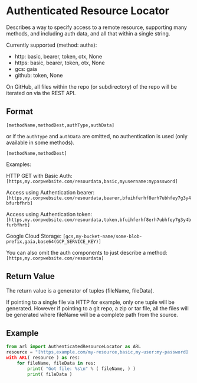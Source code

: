 # Authenticated Resource Locator

Describes a way to specify access to a remote resource, supporting many methods, and including auth data, and all that within a single string.

Currently supported (method: auths):

* http: basic, bearer, token, otx, None
* https: basic, bearer, token, otx, None
* gcs: gaia
* github: token, None

On GitHub, all files within the repo (or subdirectory) of the repo will be iterated on via the REST API.

## Format

```
[methodName,methodDest,authType,authData]
```

or if the `authType` and `authData` are omitted, no authentication is used (only available in some methods).

```
[methodName,methodDest]
```

Examples:

HTTP GET with Basic Auth: `[https,my.corpwebsite.com/resourdata,basic,myusername:mypassword]`

Access using Authentication bearer: `[https,my.corpwebsite.com/resourdata,bearer,bfuihferhf8erh7ubhfey7g3y4bfurbfhrb]`

Access using Authentication token: `[https,my.corpwebsite.com/resourdata,token,bfuihferhf8erh7ubhfey7g3y4bfurbfhrb]`

Google Cloud Storage: `[gcs,my-bucket-name/some-blob-prefix,gaia,base64(GCP_SERVICE_KEY)]`

You can also omit the auth components to just describe a method: `[https,my.corpwebsite.com/resourdata]`

## Return Value
The return value is a generator of tuples (fileName, fileData).

If pointing to a single file via HTTP for example, only one tuple will be
generated. However if pointing to a git repo, a zip or tar file, all the
files will be generated where fileName will be a complete path from the
source.

## Example

```python
from arl import AuthenticatedResourceLocator as ARL
resource = "[https,example.com/my-resource,basic,my-user:my-password]
with ARL( resource ) as res:
    for fileName, fileData in res:
        print( "Got file: %s\n" % ( fileName, ) )
        print( fileData )
```